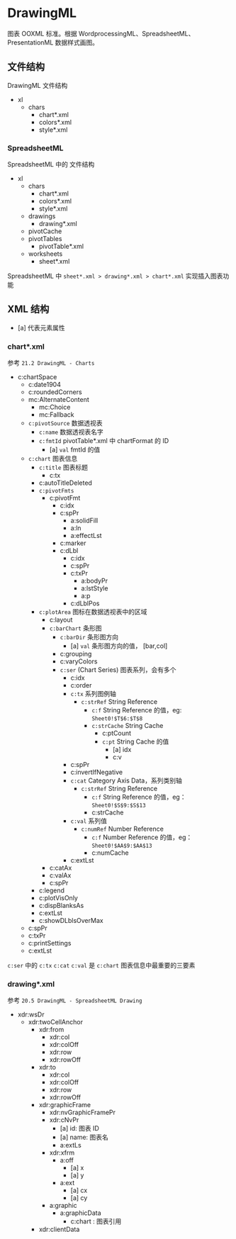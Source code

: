 # DrawingML

图表 OOXML 标准。根据 WordprocessingML、SpreadsheetML、PresentationML 数据样式画图。

## 文件结构

DrawingML 文件结构

* xl
  * chars
    * chart*.xml
    * colors*.xml
    * style*.xml

### SpreadsheetML

SpreadsheetML 中的 文件结构

* xl
  * chars
    * chart*.xml
    * colors*.xml
    * style*.xml
  * drawings
    * drawing*.xml
  * pivotCache
  * pivotTables
    * pivotTable*.xml
  * worksheets
    * sheet*.xml

SpreadsheetML 中 `sheet*.xml > drawing*.xml > chart*.xml` 实现插入图表功能

## XML 结构

* [a] 代表元素属性

### chart*.xml

参考 `21.2 DrawingML - Charts`

* c:chartSpace
  * c:date1904
  * c:roundedCorners
  * mc:AlternateContent
    * mc:Choice
    * mc:Fallback
  * `c:pivotSource` 数据透视表
    * `c:name` 数据透视表名字
    * `c:fmtId` pivotTable*.xml 中 chartFormat 的 ID
      * [a] `val` fmtId 的值
  * `c:chart` 图表信息
    * `c:title` 图表标题
      * c:tx
    * c:autoTitleDeleted
    * `c:pivotFmts`
      * c:pivotFmt
        * c:idx
        * c:spPr
          * a:solidFill
          * a:ln
          * a:effectLst
        * c:marker
        * c:dLbl
          * c:idx
          * c:spPr
          * c:txPr
            * a:bodyPr
            * a:lstStyle
            * a:p
          * c:dLblPos
    * `c:plotArea` 图标在数据透视表中的区域
      * c:layout
      * `c:barChart` 条形图
        * `c:barDir` 条形图方向
          * [a] `val` 条形图方向的值， [bar,col]
        * c:grouping
        * c:varyColors
        * `c:ser` (Chart Series) 图表系列，会有多个
          * c:idx
          * c:order
          * `c:tx` 系列图例轴
            * `c:strRef` String Reference
              * `c:f` String Reference 的值，eg: `Sheet0!$T$6:$T$8`
              * `c:strCache` String Cache
                * c:ptCount
                * `c:pt` String Cache 的值
                  * [a] idx
                  * c:v
          * c:spPr
          * c:invertIfNegative
          * `c:cat` Category Axis Data，系列类别轴
            * `c:strRef` String Reference
              * `c:f` String Reference 的值，eg：`Sheet0!$S$9:$S$13`
              * c:strCache
          * `c:val` 系列值
            * `c:numRef` Number Reference
              * `c:f` Number Reference 的值，eg：`Sheet0!$AA$9:$AA$13`
              * c:numCache
          * c:extLst
      * c:catAx
      * c:valAx
      * c:spPr
    * c:legend
    * c:plotVisOnly
    * c:dispBlanksAs
    * c:extLst
    * c:showDLblsOverMax
  * c:spPr
  * c:txPr
  * c:printSettings
  * c:extLst

`c:ser` 中的 `c:tx` `c:cat` `c:val` 是 `c:chart` 图表信息中最重要的三要素

### drawing*.xml

参考 `20.5 DrawingML - SpreadsheetML Drawing`

* xdr:wsDr
  * xdr:twoCellAnchor
    * xdr:from
      * xdr:col
      * xdr:colOff
      * xdr:row
      * xdr:rowOff
    * xdr:to
      * xdr:col
      * xdr:colOff
      * xdr:row
      * xdr:rowOff
    * xdr:graphicFrame
      * xdr:nvGraphicFramePr
      * xdr:cNvPr
        * [a] id: 图表 ID
        * [a] name: 图表名
        * a:extLs
      * xdr:xfrm
        * a:off
          * [a] x
          * [a] y
        * a:ext
          * [a] cx
          * [a] cy
      * a:graphic
        * a:graphicData
          * c:chart : 图表引用
    * xdr:clientData
